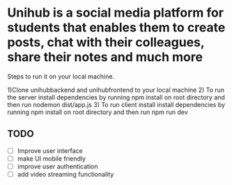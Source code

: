 # Unihub is a social media platform for students that enables them to create posts, chat with their colleagues, share their notes and much more
Steps to run it on your local machine.

1)Clone unihubbackend and unihubfrontend to your local machine
2) To run the server install dependencies by running npm install on root directory and then run nodemon dist/app.js
3) To run client install install dependencies by running npm install on root directory and then run npm run dev 
## TODO
- [ ] Improve user interface
- [ ] make UI mobile friendly
- [ ] improve user authentication
- [ ] add video streaming functionality
